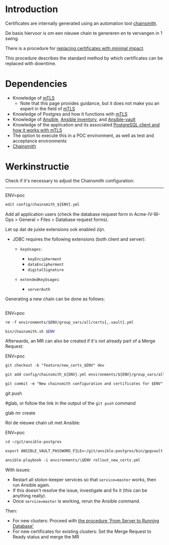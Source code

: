 # Introduction

Certificates are internally generated using an automation tool [chainsmith](https://wiki.corp.com/xwiki/bin/view/Infrastructuur/Team%3A%20DBA/Werkinstrukties/Postgres/Bouwsteen/Chainsmith/).

De basis hiervoor is om een nieuwe chain te genereren en te vervangen in 1 swing.

There is a procedure for [replacing certificates with minimal impact](../../../../../../../../../../pages/xwiki/Infrastructuur/Team%253A+DBA/Werkinstrukties/Postgres/Bouwsteen/mTLS/Certificaten+vervangen+met+weinig+impact/WebHome.html).

This procedure describes the standard method by which certificates can be replaced with downtime.

# Dependencies

- Knowledge of [mTLS](https://wiki.corp.com/xwiki/bin/view/Infrastructuur/Team%3A%20DBA/Werkinstrukties/Postgres/Bouwsteen/mTLS/)
  - Note that this page provides guidance, but it does not make you an expert in the field of [mTLS](https://wiki.corp.com/xwiki/bin/view/Infrastructuur/Team%3A%20DBA/Werkinstrukties/Postgres/Bouwsteen/mTLS/)
- Knowledge of Postgres and how it functions with [mTLS](../../../../../../../../../../pages/xwiki/Infrastructuur/Team%253A+DBA/Werkinstrukties/Postgres/Bouwsteen/mTLS/WebHome.html)
- Knowledge of [Ansible](https://docs.ansible.com/), [Ansible inventory](https://docs.ansible.com/ansible/latest/user_guide/intro_inventory.html), and [Ansible-vault](https://docs.ansible.com/ansible/latest/user_guide/vault.html)
- Knowledge of the application and its associated [PostgreSQL client and how it works with mTLS](https://wiki.corp.com/xwiki/bin/view/Infrastructuur/Team%3A%20DBA/Werkinstrukties/Postgres/Bouwsteen/Clients/)
- The option to execute this in a POC environment, as well as test and acceptance environments
- [Chainsmith](../../../../../../../../../../pages/xwiki/Infrastructuur/Team%253A+DBA/Werkinstrukties/Postgres/Bouwsteen/Chainsmith/WebHome.html)

# Werkinstructie

Check if it's necessary to adjust the Chainsmith configuration:

---

ENV=poc

```markdown
edit config/chainsmith_${ENV}.yml
```

Add all application users (check the database request form in Acme-IV-BI-Ops > General > Files > Database request forms).

Let op dat de juiste extensions ook enabled zijn.

- JDBC requires the following extensions (both client and server):

  - `keyUsages`:
    - `keyEncipherment`
    - `dataEncipherment`
    - `digitalSignature`
    
  - `extendedKeyUsages`:
    - `serverAuth`

Generating a new chain can be done as follows:

```markdown

```

ENV=poc

```markdown
rm -f environments/$ENV/group_vars/all/certs{,.vault}.yml
```

```bash
bin/chainsmith.sh $ENV
```

Afterwards, an MR can also be created if it's not already part of a Merge Request:

ENV=poc

```markdown
git checkout -b "feature/new_certs_$ENV" dev
```

```markdown
git add config/chainsmith_${ENV}.yml environments/${ENV}/group_vars/all/certs{,vault}.yml
```

```markdown
git commit -m "New chainsmith configuration and certificates for $ENV"
```

git push

#glab, or follow the link in the output of the `git push` command

glab mr create

Rol de nieuwe chain uit met Ansible:

ENV=poc

```markdown
cd ~/git/ansible-postgres
```

```markdown
export ANSIBLE_VAULT_PASSWORD_FILE=~/git/ansible-postgres/bin/gpgvault
```

```markdown
ansible-playbook -i environments/\$ENV rollout_new_certs.yml
```

With issues:

- Restart all stolon-keeper services so that `service=master` works, then run Ansible again.
- If this doesn't resolve the issue, investigate and fix it (this can be anything really).
- Once `service=master` is working, rerun the Ansible command.

Then:

- For new clusters: Proceed with [the procedure 'From Server to Running Database'](/xwiki/bin/view/Infrastructuur/Team%3A%20DBA/Werkinstrukties/Postgres/Bouwsteen/Van%20server%20naar%20draaiende%20database/)
- For new certificates for existing clusters: Set the Merge Request to Ready status and merge the MR

